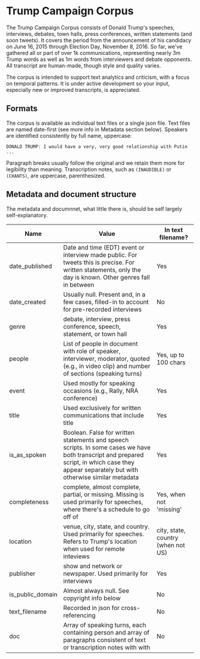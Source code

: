 # Trump Campaign Corpus

The Trump Campaign Corpus consists of Donald Trump's speeches, interviews, debates, town halls, press conferences, written statements (and soon tweets). It covers the period from the announcement of his candidacy on June 16, 2015 through Election Day, November 8, 2016. So far, we've gathered all or part of over 1k communications, representing nearly 3m Trump words as well as 1m words from interviewers and debate opponents. All transcript are human-made, though style and quality varies.

The corpus is intended to support text analytics and criticism, with a focus on temporal patterns. It is under active development so your input, especially new or improved transcripts, is appreciated.

## Formats

The corpus is available as individual text files or a single json file. Text files are named date-first (see more info in Metadata section below). Speakers are identified consistently by full name, uppercase: 

```DONALD TRUMP: I would have a very, very good relationship with Putin ...```

Paragraph breaks usually follow the original and we retain them more for legibility than meaning. Transcription notes, such as `(INAUDIBLE)` or `(CHANTS)`, are uppercase, parenthesized. 

## Metadata and document structure

The metadata and documnnet, what little there is, should be self largely self-explanatory. 

| Name | Value | In text filename? | 
| --- | --- | --- |
| date_published | Date and time (EDT) event or interview made public. For tweets this is precise. For written statements, only the day is known. Other genres fall in between | Yes |
| date_created | Usually null. Present and, in a few cases, filled-in to account for pre-recorded interviews | No |
| genre | debate, interview, press conference, speech, statement, or town hall | Yes |
| people | List of people in document with role of speaker, interviewer, moderator, quoted (e.g., in video clip) and number of sections (speaking turns) | Yes, up to 100 chars |
| event | Used mostly for speaking occasions (e.g., Rally, NRA conference) | Yes |
| title | Used exclusively for written communications that include title | Yes |
| is_as_spoken | Boolean. False for written statements and speech scripts. In some cases we have both transcript and prepared script, in which case they appear separately but with otherwise similar metadata | Yes |
| completeness | complete, almost complete, partial, or missing. Missing is used primarily for speeches, where there's a schedule to go off of | Yes, when not 'missing' |
| location | venue, city, state, and country. Used primarily for speeches. Refers to Trump's location when used for remote inteviews | city, state, country (when not US) |
| publisher | show and network or newspaper. Used primarily for interviews | Yes |
| is_public_domain | Almost always null. See copyright info below | No |
| text_filename | Recorded in json for cross-referencing | No |
| doc | Array of speaking turns, each containing person and array of paragraphs consistent of text or transcription notes with with | No |



